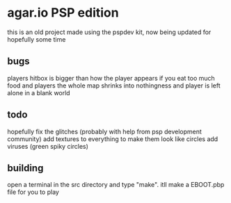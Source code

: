 # agar.io PSP edition

this is an old project made using the pspdev kit, now being updated for hopefully some time

## bugs
players hitbox is bigger than how the player appears
if you eat too much food and players the whole map shrinks into nothingness and player is left alone in a blank world

## todo
hopefully fix the glitches (probably with help from psp development community)
add textures to everything to make them look like circles
add viruses (green spiky circles)

## building
open a terminal in the src directory and type "make". itll make a EBOOT.pbp file for you to play
